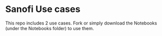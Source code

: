 # Sanofi Use cases

This repo includes 2 use cases. Fork or simply download the Notebooks (under the Notebooks folder) to use them. 

